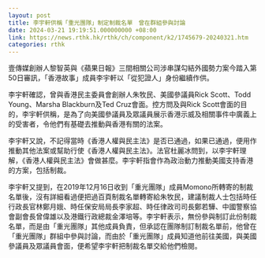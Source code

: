 ```yaml
---
layout: post
title: 李宇軒供稱「重光團隊」制定制裁名單　曾在群組參與討論
date: 2024-03-21 19:19:51.000000000 +08:00
link: https://news.rthk.hk/rthk/ch/component/k2/1745679-20240321.htm
categories: rthk
---
```


壹傳媒創辦人黎智英與《蘋果日報》三間相關公司涉串謀勾結外國勢力案今踏入第50日審訊，「香港故事」成員李宇軒以「從犯證人」身份繼續作供。

李宇軒確認，曾與香港民主委員會創辦人朱牧民、美國參議員Rick Scott、Todd Young、Marsha Blackburn及Ted Cruz會面。控方問及與Rick Scott會面的目的，李宇軒供稱，是為了向美國參議員及眾議員展示香港示威及相關事件中廣義上的受害者，令他們有基礎去推動與香港有關的法案。

李宇軒又說，不記得當時《香港人權與民主法》是否已通過，如果已通過，便用作推動其他法案或幫助行使《香港人權與民主法》。法官杜麗冰問到，以李宇軒理解，《香港人權與民主法》會做甚麼。李宇軒指會作為政治動力推動美國支持香港的方案，包括制裁。

李宇軒又提到，在2019年12月16日收到「重光團隊」成員Momono所轉寄的制裁名單後，沒有詳細看過便把過百頁制裁名單轉寄給朱牧民，建議制裁人士包括時任行政長官林鄭月娥、時任保安局局長李家超、時任律政司司長鄭若驊、中國警察協會副會長曾偉雄以及港鐵行政總裁金澤培等。李宇軒表示，無份參與制訂此份制裁名單，而是由「重光團隊」其他成員負責，但承認在團隊制訂制裁名單前，他曾在「重光團隊」群組中參與討論，而由於「重光團隊」成員知道他前往美國，與美國參議員及眾議員會面，便希望李宇軒把制裁名單交給他們檢閱。
